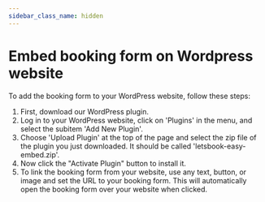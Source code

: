 ```yaml
---
sidebar_class_name: hidden
---
```


# Embed booking form on Wordpress website

To add the booking form to your WordPress website, follow these steps:

1. First, download our WordPress plugin.
1. Log in to your WordPress website, click on 'Plugins' in the menu, and select the subitem 'Add New Plugin'.
1. Choose 'Upload Plugin' at the top of the page and select the zip file of the plugin you just downloaded. It should be called 'letsbook-easy-embed.zip'.
1. Now click the "Activate Plugin" button to install it.
1. To link the booking form from your website, use any text, button, or image and set the URL to your booking form. This will automatically open the booking form over your website when clicked.
